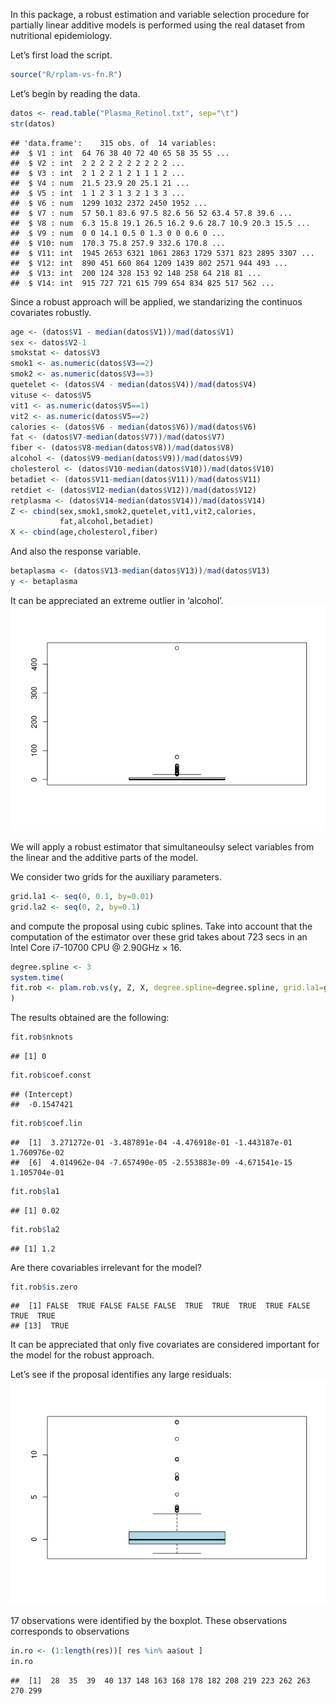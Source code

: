 In this package, a robust estimation and variable selection procedure
for partially linear additive models is performed using the real dataset
from nutritional epidemiology.

Let’s first load the script.

``` r
source("R/rplam-vs-fn.R")
```

Let’s begin by reading the data.

``` r
datos <- read.table("Plasma_Retinol.txt", sep="\t")
str(datos)
```

    ## 'data.frame':    315 obs. of  14 variables:
    ##  $ V1 : int  64 76 38 40 72 40 65 58 35 55 ...
    ##  $ V2 : int  2 2 2 2 2 2 2 2 2 2 ...
    ##  $ V3 : int  2 1 2 2 1 2 1 1 1 2 ...
    ##  $ V4 : num  21.5 23.9 20 25.1 21 ...
    ##  $ V5 : int  1 1 2 3 1 3 2 1 3 3 ...
    ##  $ V6 : num  1299 1032 2372 2450 1952 ...
    ##  $ V7 : num  57 50.1 83.6 97.5 82.6 56 52 63.4 57.8 39.6 ...
    ##  $ V8 : num  6.3 15.8 19.1 26.5 16.2 9.6 28.7 10.9 20.3 15.5 ...
    ##  $ V9 : num  0 0 14.1 0.5 0 1.3 0 0 0.6 0 ...
    ##  $ V10: num  170.3 75.8 257.9 332.6 170.8 ...
    ##  $ V11: int  1945 2653 6321 1061 2863 1729 5371 823 2895 3307 ...
    ##  $ V12: int  890 451 660 864 1209 1439 802 2571 944 493 ...
    ##  $ V13: int  200 124 328 153 92 148 258 64 218 81 ...
    ##  $ V14: int  915 727 721 615 799 654 834 825 517 562 ...

Since a robust approach will be applied, we standarizing the continuos
covariates robustly.

``` r
age <- (datos$V1 - median(datos$V1))/mad(datos$V1)
sex <- datos$V2-1
smokstat <- datos$V3
smok1 <- as.numeric(datos$V3==2)
smok2 <- as.numeric(datos$V3==3)
quetelet <- (datos$V4 - median(datos$V4))/mad(datos$V4)
vituse <- datos$V5
vit1 <- as.numeric(datos$V5==1)
vit2 <- as.numeric(datos$V5==2)
calories <- (datos$V6 - median(datos$V6))/mad(datos$V6)
fat <- (datos$V7-median(datos$V7))/mad(datos$V7)
fiber <- (datos$V8-median(datos$V8))/mad(datos$V8)
alcohol <- (datos$V9-median(datos$V9))/mad(datos$V9)
cholesterol <- (datos$V10-median(datos$V10))/mad(datos$V10)
betadiet <- (datos$V11-median(datos$V11))/mad(datos$V11)
retdiet <- (datos$V12-median(datos$V12))/mad(datos$V12)
retplasma <- (datos$V14-median(datos$V14))/mad(datos$V14)
Z <- cbind(sex,smok1,smok2,quetelet,vit1,vit2,calories,
           fat,alcohol,betadiet)
X <- cbind(age,cholesterol,fiber)
```

And also the response variable.

``` r
betaplasma <- (datos$V13-median(datos$V13))/mad(datos$V13)
y <- betaplasma
```

It can be appreciated an extreme outlier in ‘alcohol’.
![](README_files/figure-markdown_github/alcohol-1.png)

We will apply a robust estimator that simultaneoulsy select variables
from the linear and the additive parts of the model.

We consider two grids for the auxiliary parameters.

``` r
grid.la1 <- seq(0, 0.1, by=0.01)
grid.la2 <- seq(0, 2, by=0.1)
```

and compute the proposal using cubic splines. Take into account that the
computation of the estimator over these grid takes about 723 secs in an
Intel Core i7-10700 CPU @ 2.90GHz × 16.

``` r
degree.spline <- 3
system.time(
fit.rob <- plam.rob.vs(y, Z, X, degree.spline=degree.spline, grid.la1=grid.la1, grid.la2=grid.la2)
)
```

The results obtained are the following:

``` r
fit.rob$nknots
```

    ## [1] 0

``` r
fit.rob$coef.const
```

    ## (Intercept) 
    ##  -0.1547421

``` r
fit.rob$coef.lin
```

    ##  [1]  3.271272e-01 -3.487891e-04 -4.476918e-01 -1.443187e-01  1.760976e-02
    ##  [6]  4.014962e-04 -7.657490e-05 -2.553883e-09 -4.671541e-15  1.105704e-01

``` r
fit.rob$la1
```

    ## [1] 0.02

``` r
fit.rob$la2
```

    ## [1] 1.2

Are there covariables irrelevant for the model?

``` r
fit.rob$is.zero
```

    ##  [1] FALSE  TRUE FALSE FALSE FALSE  TRUE  TRUE  TRUE  TRUE FALSE  TRUE  TRUE
    ## [13]  TRUE

It can be appreciated that only five covariates are considered important
for the model for the robust approach.

Let’s see if the proposal identifies any large residuals:
![](README_files/figure-markdown_github/residuals-1.png)

17 observations were identified by the boxplot. These observations
corresponds to observations

``` r
in.ro <- (1:length(res))[ res %in% aa$out ]
in.ro
```

    ##  [1]  28  35  39  40 137 148 163 168 178 182 208 219 223 262 263 270 299
